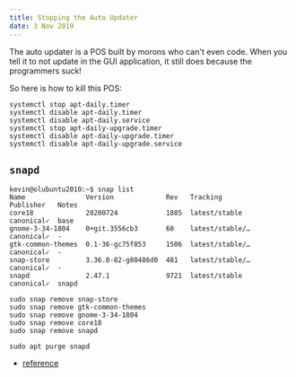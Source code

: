 ```yaml
---
title: Stopping the Auto Updater
date: 3 Nov 2019
---
```


The auto updater is a POS built by morons who can't even code. 
When you tell it to not update in the GUI application, it still
does because the programmers suck!

So here is how to kill this POS:

```
systemctl stop apt-daily.timer
systemctl disable apt-daily.timer
systemctl disable apt-daily.service
systemctl stop apt-daily-upgrade.timer
systemctl disable apt-daily-upgrade.timer
systemctl disable apt-daily-upgrade.service
```

## `snapd`

```
kevin@olubuntu2010:~$ snap list
Name               Version             Rev   Tracking         Publisher   Notes
core18             20200724            1885  latest/stable    canonical✓  base
gnome-3-34-1804    0+git.3556cb3       60    latest/stable/…  canonical✓  -
gtk-common-themes  0.1-36-gc75f853     1506  latest/stable/…  canonical✓  -
snap-store         3.36.0-82-g80486d0  481   latest/stable/…  canonical✓  -
snapd              2.47.1              9721  latest/stable    canonical✓  snapd
```

```
sudo snap remove snap-store
sudo snap remove gtk-common-themes
sudo snap remove gnome-3-34-1804
sudo snap remove core18
sudo snap remove snapd
```

```
sudo apt purge snapd
```

- [reference](https://www.kevin-custer.com/blog/disabling-snaps-in-ubuntu-20-04/)
